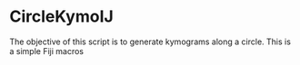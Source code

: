 # CircleKymoIJ
The objective of this script is to generate kymograms along a circle. This is a simple Fiji macros

